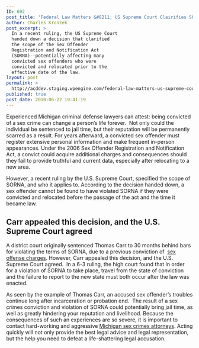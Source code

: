 ```yaml
---
ID: 692
post_title: 'Federal Law Matters &#8211; US Supreme Court Clairifies SORNA'
author: Charles Kronzek
post_excerpt: >
  In a recent ruling, the US Supreme Court
  handed down a decision that clarified
  the scope of the Sex Offender
  Registration and Notification Act
  (SORNA)--potentially affecting many
  convicted sex offenders who were
  convicted and relocated prior to the
  effective date of the law.
layout: post
permalink: >
  http://acddev.staging.wpengine.com/federal-law-matters-us-supreme-court-clairifies-sorna.html
published: true
post_date: 2010-06-22 19:41:19
---
```

Experienced Michigan criminal defense lawyers can attest: being convicted of a sex crime can change a person’s life forever.  Not only could the individual be sentenced to jail time, but their reputation will be permanently scarred as a result. For years afterward, a convicted sex offender must register extensive personal information and make frequent in-person appearances. Under the 2006 Sex Offender Registration and Notification Act, a convict could acquire additional charges and consequences should they fail to provide truthful and current data, especially after relocating to a new area.

However, a recent ruling by the U.S. Supreme Court, specified the scope of SORNA, and who it applies to. According to the decision handed down, a sex offender cannot be found to have violated SORNA if they were convicted and relocated before the passage of the act and the time it became law.

<h2>Carr appealed this decision, and the U.S. Supreme Court agreed</h2>

A district court originally sentenced Thomas Carr to 30 months behind bars for violating the terms of SORNA, due to a previous conviction of  <a href="http://acddev.staging.wpengine.com/sex-crimes.html" target="_blank">sex offense charges</a>. However, Carr appealed this decision, and the U.S. Supreme Court agreed.  In a 6-3 ruling, the high court found that in order for a violation of SORNA to take place, travel from the state of conviction and the failure to report to the new state must both occur after the law was enacted.

As seen by the example of Thomas Carr, an accused sex offender’s troubles continue long after incarceration or probation end.  The result of a sex crimes conviction and violation of SORNA could potentially bring jail time, as well as greatly hindering your reputation and livelihood. Because the consequences of such an experiences are so severe, it is important to contact hard-working and aggressive <a href="http://acddev.staging.wpengine.com/trial-attorneys.html" target="_blank">Michigan sex crimes attorneys</a>. Acting quickly will not only provide the best legal advice and legal representation, but the help you need to defeat a life-shattering legal accusation.
